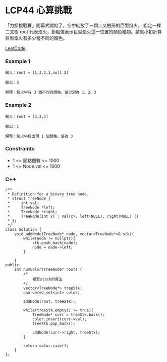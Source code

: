 # LCP44 心算挑戰

「力扣挑戰賽」開幕式開始了，空中綻放了一顆二叉樹形的巨型焰火。 給定一棵二叉樹 root 代表焰火，節點值表示巨型焰火這一位置的顏色種類。請幫小扣計算巨型焰火有多少種不同的顏色。
 
[LeetCode](https://leetcode.cn/problems/sZ59z6/)

### Example 1

```
輸入：root = [1,3,2,1,null,2]

輸出：3

解釋：焰火中有 3 個不同的顏色，值分別為 1、2、3
```

### Example 2

```
輸入：root = [3,3,3]

輸出：1

解釋：焰火中僅出現 1 個顏色，值為 3
```

### Constraints

* 1 <= 節點個數 <= 1000
* 1 <= Node.val <= 1000

### C++ 

```
/**
 * Definition for a binary tree node.
 * struct TreeNode {
 *     int val;
 *     TreeNode *left;
 *     TreeNode *right;
 *     TreeNode(int x) : val(x), left(NULL), right(NULL) {}
 * };
 */
class Solution {
    void addNode(TreeNode* node, vector<TreeNode*>& stk){
        while(node != nullptr){
            stk.push_back(node);
            node = node->left;
        }

    }
public:
    int numColor(TreeNode* root) {
        /*
            複習stack的寫法
        */
        vector<TreeNode*> treeStk;
        unordered_set<int> color;

        addNode(root, treeStk);

        while(treeStk.empty() != true){
            TreeNode* curr = treeStk.back();
            color.insert(curr->val);
            treeStk.pop_back();

            addNode(curr->right, treeStk);
        }

        return color.size();
    }
};
```